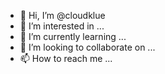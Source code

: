- 👋 Hi, I’m @cloudklue
- 👀 I’m interested in ...
- 🌱 I’m currently learning ...
- 💞️ I’m looking to collaborate on ...
- 📫 How to reach me ...

<!---
cloudklue/cloudklue is a ✨ special ✨ repository because its `README.md` (this file) appears on your GitHub profile.
You can click the Preview link to take a look at your changes.
--->

